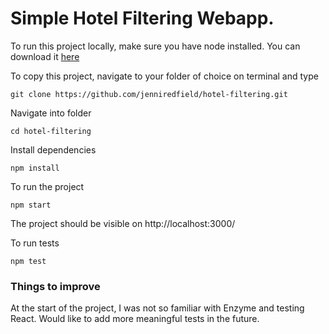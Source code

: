 # Simple Hotel Filtering Webapp.


To run this project locally, make sure you have node installed. You can download it [here](https://nodejs.org/en/download/)



To copy this project, navigate to your folder of choice on terminal and type

```
git clone https://github.com/jenniredfield/hotel-filtering.git
```



Navigate into folder

```
cd hotel-filtering
```



Install dependencies

```
npm install
```



To run the project

```
npm start
```



The project should be visible on http://localhost:3000/



To run tests

```
npm test
```


### Things to improve

At the start of the project, I was not so familiar with Enzyme and testing React. Would like to add more meaningful tests in the future.